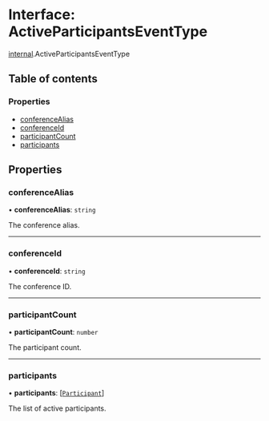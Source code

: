 # Interface: ActiveParticipantsEventType

[internal](../modules/internal.md).ActiveParticipantsEventType

## Table of contents

### Properties

- [conferenceAlias](internal.ActiveParticipantsEventType.md#conferencealias)
- [conferenceId](internal.ActiveParticipantsEventType.md#conferenceid)
- [participantCount](internal.ActiveParticipantsEventType.md#participantcount)
- [participants](internal.ActiveParticipantsEventType.md#participants)

## Properties

### conferenceAlias

• **conferenceAlias**: `string`

The conference alias.

___

### conferenceId

• **conferenceId**: `string`

The conference ID.

___

### participantCount

• **participantCount**: `number`

The participant count.

___

### participants

• **participants**: [[`Participant`](internal.Participant.md)]

The list of active participants.
